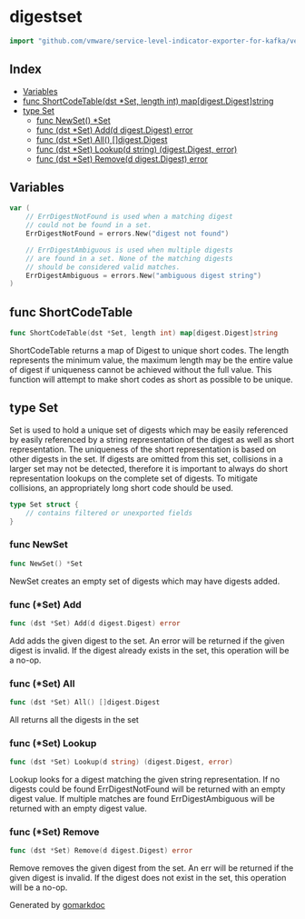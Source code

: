 <!-- Code generated by gomarkdoc. DO NOT EDIT -->

# digestset

```go
import "github.com/vmware/service-level-indicator-exporter-for-kafka/vendor/github.com/docker/distribution/digestset"
```

## Index

- [Variables](<#variables>)
- [func ShortCodeTable(dst *Set, length int) map[digest.Digest]string](<#func-shortcodetable>)
- [type Set](<#type-set>)
  - [func NewSet() *Set](<#func-newset>)
  - [func (dst *Set) Add(d digest.Digest) error](<#func-set-add>)
  - [func (dst *Set) All() []digest.Digest](<#func-set-all>)
  - [func (dst *Set) Lookup(d string) (digest.Digest, error)](<#func-set-lookup>)
  - [func (dst *Set) Remove(d digest.Digest) error](<#func-set-remove>)


## Variables

```go
var (
    // ErrDigestNotFound is used when a matching digest
    // could not be found in a set.
    ErrDigestNotFound = errors.New("digest not found")

    // ErrDigestAmbiguous is used when multiple digests
    // are found in a set. None of the matching digests
    // should be considered valid matches.
    ErrDigestAmbiguous = errors.New("ambiguous digest string")
)
```

## func ShortCodeTable

```go
func ShortCodeTable(dst *Set, length int) map[digest.Digest]string
```

ShortCodeTable returns a map of Digest to unique short codes. The length represents the minimum value, the maximum length may be the entire value of digest if uniqueness cannot be achieved without the full value. This function will attempt to make short codes as short as possible to be unique.

## type Set

Set is used to hold a unique set of digests which may be easily referenced by easily  referenced by a string representation of the digest as well as short representation. The uniqueness of the short representation is based on other digests in the set. If digests are omitted from this set, collisions in a larger set may not be detected, therefore it is important to always do short representation lookups on the complete set of digests. To mitigate collisions, an appropriately long short code should be used.

```go
type Set struct {
    // contains filtered or unexported fields
}
```

### func NewSet

```go
func NewSet() *Set
```

NewSet creates an empty set of digests which may have digests added.

### func \(\*Set\) Add

```go
func (dst *Set) Add(d digest.Digest) error
```

Add adds the given digest to the set. An error will be returned if the given digest is invalid. If the digest already exists in the set, this operation will be a no\-op.

### func \(\*Set\) All

```go
func (dst *Set) All() []digest.Digest
```

All returns all the digests in the set

### func \(\*Set\) Lookup

```go
func (dst *Set) Lookup(d string) (digest.Digest, error)
```

Lookup looks for a digest matching the given string representation. If no digests could be found ErrDigestNotFound will be returned with an empty digest value. If multiple matches are found ErrDigestAmbiguous will be returned with an empty digest value.

### func \(\*Set\) Remove

```go
func (dst *Set) Remove(d digest.Digest) error
```

Remove removes the given digest from the set. An err will be returned if the given digest is invalid. If the digest does not exist in the set, this operation will be a no\-op.



Generated by [gomarkdoc](<https://github.com/princjef/gomarkdoc>)
